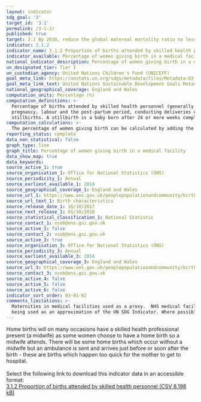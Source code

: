 ```yaml
---
layout: indicator
sdg_goal: '3'
target_id: '3.1'
permalink: /3-1-2/
published: true
target: 3.1 By 2030, reduce the global maternal mortality ratio to less than 70 per 100,000 live births
indicator: 3.1.2
indicator_name: 3.1.2 Proportion of births attended by skilled health personnel
indicator_available: Percentage of women giving birth in a medical facility
national_indicator_description: Percentage of women giving birth in a medical facility, by age and residential geography
un_designated_tier: Tier I
un_custodian_agency: United Nations Children's Fund (UNICEFF)
goal_meta_link: https://unstats.un.org/sdgs/metadata/files/Metadata-03-01-02.pdf
goal_meta_link_text: United Nations Sustainable Development Goals Metadata (PDF 374 KB)
national_geographical_coverage: England and Wales
computation_units: Percentage (%)
computation_definitions: >-
  Percentage of births attended by skilled health personnel (generally doctors, nurses or midwives) is the percentage of deliveries attended by health personnel trained in providing lifesaving obstetric care, including giving the necessary supervision, care and advice to women during
  pregnancy, labour and the post-partum period, conducting deliveries on their own, and caring for newborns. Traditional birth attendants, even if they receive a short training course, are not included. A maternity is a pregnancy resulting in the birth of one or more children including
  stillbirths. A stillbirth is a baby born after 24 or more weeks completed gestation and which did not, at any time, breathe or show signs of life.
computation_calculations: >-
  The percentage of women giving birth can be calculated by adding the number of maternities in NHS hospitals to the number of maternities in non-NHS hospitals. The number of maternities in NHS and non-NHS hospitals divided by the total number of maternities, multiplied by 100.
reporting_status: complete
data_non_statistical: false
graph_type: line
graph_title: Percentage of women giving birth in a medical facility
data_show_map: true
data_keywords:  
source_active_1: true
source_organisation_1: Office for National Statistics (ONS)
source_periodicity_1: Annual
source_earliest_available_1: 2014
source_geographical_coverage_1: England and Wales
source_url_1: https://www.ons.gov.uk/peoplepopulationandcommunity/birthsdeathsandmarriages/livebirths/datasets/birthcharacteristicsinenglandandwales
source_url_text_1: Birth characteristics
source_release_date_1: 16/10/2017
source_next_release_1: 01/10/2018
source_statistical_classification_1: National Statistic
source_contact_1: vsob@ons.gsi.gov.uk
source_active_2: false
source_contact_2: vsob@ons.gsi.gov.uk
source_active_3: true
source_organisation_3: Office for National Statistics (ONS)
source_periodicity_3: Annual
source_earliest_available_3: 2014
source_geographical_coverage_3: England and Wales
source_url_3: https://www.ons.gov.uk/peoplepopulationandcommunity/birthsdeathsandmarriages/livebirths/datasets/birthcharacteristicsinenglandandwales
source_contact_3: vsob@ons.gsi.gov.uk
source_active_4: false
source_active_5: false
source_active_6: false
indicator_sort_order: 03-01-02
comments_limitations: >-
  Maternities in medical facilities used as a proxy.  NHS medical facilities – generally hospitals, maternity units and maternity wings.  Non-NHS medical facilities – including private maternity units, military hospitals, private hospitals and communal establishments. This indicator is
  being used as an approximation of the UN SDG Indicator. Where possible, we will work to identify or develop UK data to meet the global indicator specification. This indicator has not been identified in collaboration with topic experts.
---
```

Home births will on many occasions have a skilled health professional present (a midwife) as some women choose to have a home birth so a midwife attends. There will be some home births which occur without a midwife but an ambulance is sent and arrives just before or soon after the birth - these are births which happen too quick for the mother to get to hospital.<br><br>Select the following link to download this indicator data in an accessible format:<br>[3.1.2 Proportion of births attended by skilled health personnel (CSV 8.198 kB)](https://sustainabledevelopment-uk.github.io/sdg-data/data/3-1-2.csv)